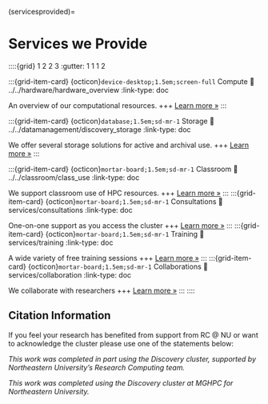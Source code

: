 (servicesprovided)=
# Services we Provide

::::{grid} 1 2 2 3
:gutter: 1 1 1 2

:::{grid-item-card} {octicon}`device-desktop;1.5em;screen-full` Compute
:link: ../../hardware/hardware_overview
:link-type: doc

An overview of our computational resources.
+++
[Learn more »](../../hardware/hardware_overview)
:::

:::{grid-item-card} {octicon}`database;1.5em;sd-mr-1` Storage
:link: ../../datamanagement/discovery_storage
:link-type: doc

We offer several storage solutions for active and archival use.
+++
[Learn more »](../../datamanagement/discovery_storage)
:::

:::{grid-item-card} {octicon}`mortar-board;1.5em;sd-mr-1` Classroom
:link: ../../classroom/class_use
:link-type: doc

We support classroom use of HPC resources.
+++
[Learn more »](../../classroom/class_use)
:::
:::{grid-item-card} {octicon}`mortar-board;1.5em;sd-mr-1` Consultations
:link: services/consultations
:link-type: doc

One-on-one support as you access the cluster
+++
[Learn more »](services/consultations)
:::
:::{grid-item-card} {octicon}`mortar-board;1.5em;sd-mr-1` Training
:link: services/training
:link-type: doc

A wide variety of free training sessions
+++
[Learn more »](services/training)
:::
:::{grid-item-card} {octicon}`mortar-board;1.5em;sd-mr-1` Collaborations
:link: services/collaboration
:link-type: doc

We collaborate with researchers 
+++
[Learn more »](services/collaboration)
:::
::::

## Citation Information

If you feel your research has benefited from support from RC @ NU or want to acknowledge the cluster please use one of the statements below:

*This work was completed in part using the Discovery cluster, supported by Northeastern University’s Research Computing team.*

*This work was completed using the Discovery cluster at MGHPC for Northeastern University.*
